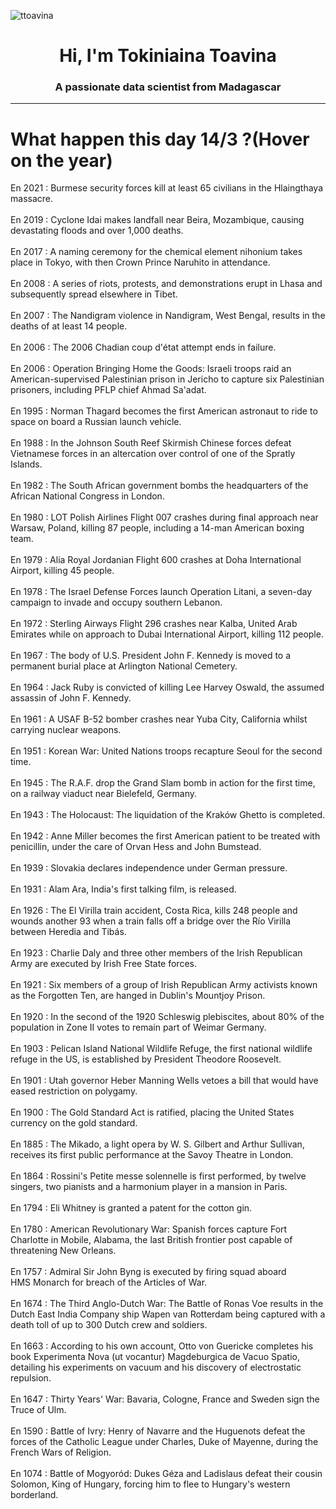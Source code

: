 
<p align="left"> <img src="https://komarev.com/ghpvc/?username=ttoavina&label=Profile%20views&color=0e75b6&style=flat" alt="ttoavina" /> </p>
<h1 align="center">Hi, I'm Tokiniaina Toavina</h1>
<h3 align="center">A passionate data scientist from Madagascar</h3>
    
<hr/>
<h1> What happen this day 14/3 ?(Hover on the year)</h1>

En 2021 : Burmese security forces kill at least 65 civilians in the Hlaingthaya massacre.
<br/><br/>
En 2019 : Cyclone Idai makes landfall near Beira, Mozambique, causing devastating floods and over 1,000 deaths.
<br/><br/>
En 2017 : A naming ceremony for the chemical element nihonium takes place in Tokyo, with then Crown Prince Naruhito in attendance.
<br/><br/>
En 2008 : A series of riots, protests, and demonstrations erupt in Lhasa and subsequently spread elsewhere in Tibet.
<br/><br/>
En 2007 : The Nandigram violence in Nandigram, West Bengal, results in the deaths of at least 14 people.
<br/><br/>
En 2006 : The 2006 Chadian coup d'état attempt ends in failure.
<br/><br/>
En 2006 : Operation Bringing Home the Goods: Israeli troops raid an American-supervised Palestinian prison in Jericho to capture six Palestinian prisoners, including PFLP chief Ahmad Sa'adat.
<br/><br/>
En 1995 : Norman Thagard becomes the first American astronaut to ride to space on board a Russian launch vehicle.
<br/><br/>
En 1988 : In the Johnson South Reef Skirmish Chinese forces defeat Vietnamese forces in an altercation over control of one of the Spratly Islands.
<br/><br/>
En 1982 : The South African government bombs the headquarters of the African National Congress in London.
<br/><br/>
En 1980 : LOT Polish Airlines Flight 007 crashes during final approach near Warsaw, Poland, killing 87 people, including a 14-man American boxing team.
<br/><br/>
En 1979 : Alia Royal Jordanian Flight 600 crashes at Doha International Airport, killing 45 people.
<br/><br/>
En 1978 : The Israel Defense Forces launch Operation Litani, a seven-day campaign to invade and occupy southern Lebanon.
<br/><br/>
En 1972 : Sterling Airways Flight 296 crashes near Kalba, United Arab Emirates while on approach to Dubai International Airport, killing 112 people.
<br/><br/>
En 1967 : The body of U.S. President John F. Kennedy is moved to a permanent burial place at Arlington National Cemetery.
<br/><br/>
En 1964 : Jack Ruby is convicted of killing Lee Harvey Oswald, the assumed assassin of John F. Kennedy.
<br/><br/>
En 1961 : A USAF B-52 bomber crashes near Yuba City, California whilst carrying nuclear weapons.
<br/><br/>
En 1951 : Korean War: United Nations troops recapture Seoul for the second time.
<br/><br/>
En 1945 : The R.A.F. drop the Grand Slam bomb in action for the first time, on a railway viaduct near Bielefeld, Germany.
<br/><br/>
En 1943 : The Holocaust: The liquidation of the Kraków Ghetto is completed.
<br/><br/>
En 1942 : Anne Miller becomes the first American patient to be treated with penicillin, under the care of Orvan Hess and John Bumstead.
<br/><br/>
En 1939 : Slovakia declares independence under German pressure.
<br/><br/>
En 1931 : Alam Ara, India's first talking film, is released.
<br/><br/>
En 1926 : The El Virilla train accident, Costa Rica, kills 248 people and wounds another 93 when a train falls off a bridge over the Río Virilla between Heredia and Tibás.
<br/><br/>
En 1923 : Charlie Daly and three other members of the Irish Republican Army are executed by Irish Free State forces.
<br/><br/>
En 1921 : Six members of a group of Irish Republican Army activists known as the Forgotten Ten, are hanged in Dublin's Mountjoy Prison.
<br/><br/>
En 1920 : In the second of the 1920 Schleswig plebiscites, about 80% of the population in Zone II votes to remain part of Weimar Germany.
<br/><br/>
En 1903 : Pelican Island National Wildlife Refuge, the first national wildlife refuge in the US, is established by President Theodore Roosevelt.
<br/><br/>
En 1901 : Utah governor Heber Manning Wells vetoes a bill that would have eased restriction on polygamy.
<br/><br/>
En 1900 : The Gold Standard Act is ratified, placing the United States currency on the gold standard.
<br/><br/>
En 1885 : The Mikado, a light opera by W. S. Gilbert and Arthur Sullivan, receives its first public performance at the Savoy Theatre in London.
<br/><br/>
En 1864 : Rossini's Petite messe solennelle is first performed, by twelve singers, two pianists and a harmonium player in a mansion in Paris.
<br/><br/>
En 1794 : Eli Whitney is granted a patent for the cotton gin.
<br/><br/>
En 1780 : American Revolutionary War: Spanish forces capture Fort Charlotte in Mobile, Alabama, the last British frontier post capable of threatening New Orleans.
<br/><br/>
En 1757 : Admiral Sir John Byng is executed by firing squad aboard HMS Monarch for breach of the Articles of War.
<br/><br/>
En 1674 : The Third Anglo-Dutch War: The Battle of Ronas Voe results in the Dutch East India Company ship Wapen van Rotterdam being captured with a death toll of up to 300 Dutch crew and soldiers.
<br/><br/>
En 1663 : According to his own account, Otto von Guericke completes his book Experimenta Nova (ut vocantur) Magdeburgica de Vacuo Spatio, detailing his experiments on vacuum and his discovery of electrostatic repulsion.
<br/><br/>
En 1647 : Thirty Years' War: Bavaria, Cologne, France and Sweden sign the Truce of Ulm.
<br/><br/>
En 1590 : Battle of Ivry: Henry of Navarre and the Huguenots defeat the forces of the Catholic League under Charles, Duke of Mayenne, during the French Wars of Religion.
<br/><br/>
En 1074 : Battle of Mogyoród: Dukes Géza and Ladislaus defeat their cousin Solomon, King of Hungary, forcing him to flee to Hungary's western borderland.
<br/><br/>
